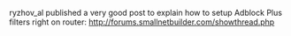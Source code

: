 ryzhov_al published a very good post to explain how to setup Adblock Plus filters right on router:
http://forums.smallnetbuilder.com/showthread.php